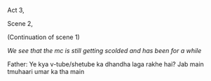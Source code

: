 Act 3, 

Scene 2,

(Continuation of scene 1)

_We see that the mc is still getting scolded and has been for a while_

Father: Ye kya v-tube/shetube  ka dhandha laga rakhe hai? Jab main tmuhaari  umar ka tha main 
